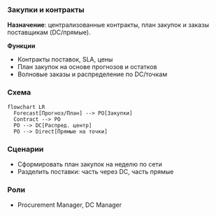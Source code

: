### Закупки и контракты

**Назначение**: централизованные контракты, план закупок и заказы поставщикам (DC/прямые).

**Функции**
- Контракты поставок, SLA, цены
- План закупок на основе прогнозов и остатков
- Волновые заказы и распределение по DC/точкам

### Схема

```mermaid
flowchart LR
  Forecast[Прогноз/План] --> PO[Закупки]
  Contract --> PO
  PO --> DC[Распред. центр]
  PO --> Direct[Прямые на точки]
```

### Сценарии
- Сформировать план закупок на неделю по сети
- Разделить поставки: часть через DC, часть прямые

### Роли
- Procurement Manager, DC Manager

